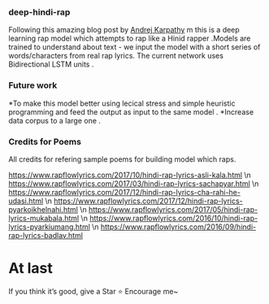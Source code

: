 ### deep-hindi-rap
Following this amazing blog post by  [Andrej Karpathy](http://karpathy.github.io/2015/05/21/rnn-effectiveness/) m this is a deep learning rap model which attempts to rap like a Hinid rapper .Models are trained to understand about text  - we input the model with a short series of words/characters from real rap lyrics.
The current network uses Bidirectional LSTM units .

### Future work 
*To make this model better using lecical stress and simple heuristic programming and feed the output as input to the same model .
*Increase data corpus to a large one .

### Credits for Poems 
All credits for refering sample poems for building model which raps.

https://www.rapflowlyrics.com/2017/10/hindi-rap-lyrics-asli-kala.html \n
https://www.rapflowlyrics.com/2017/03/hindi-rap-lyrics-sachapyar.html \n
https://www.rapflowlyrics.com/2017/12/hindi-rap-lyrics-cha-rahi-he-udasi.html \n
https://www.rapflowlyrics.com/2017/12/hindi-rap-lyrics-pyarkoikhelnahi.html \n
https://www.rapflowlyrics.com/2017/05/hindi-rap-lyrics-mukabala.html \n
https://www.rapflowlyrics.com/2016/10/hindi-rap-lyrics-pyarkiumang.html \n
https://www.rapflowlyrics.com/2016/09/hindi-rap-lyrics-badlav.html


# At last
If you think it’s good, give a Star ⭐️ Encourage me~
